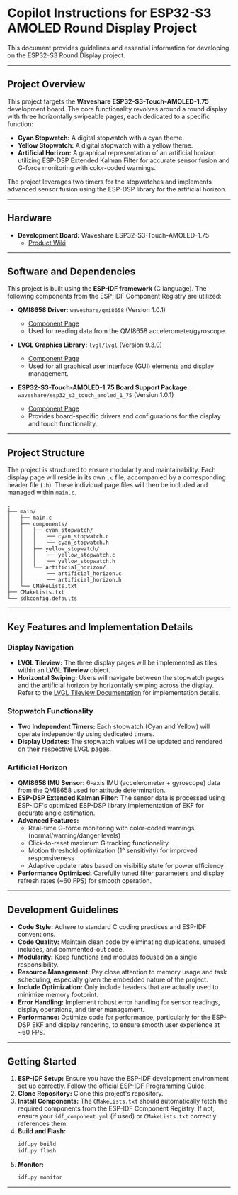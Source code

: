 # Copilot Instructions for ESP32-S3 AMOLED Round Display Project

This document provides guidelines and essential information for developing on the ESP32-S3 Round Display project.

-----

## Project Overview

This project targets the **Waveshare ESP32-S3-Touch-AMOLED-1.75** development board. The core functionality revolves around a round display with three horizontally swipeable pages, each dedicated to a specific function:

  * **Cyan Stopwatch:** A digital stopwatch with a cyan theme.
  * **Yellow Stopwatch:** A digital stopwatch with a yellow theme.
  * **Artificial Horizon:** A graphical representation of an artificial horizon utilizing ESP-DSP Extended Kalman Filter for accurate sensor fusion and G-force monitoring with color-coded warnings.

The project leverages two timers for the stopwatches and implements advanced sensor fusion using the ESP-DSP library for the artificial horizon.

-----

## Hardware

  * **Development Board:** Waveshare ESP32-S3-Touch-AMOLED-1.75
      * [Product Wiki](https://www.waveshare.com/wiki/ESP32-S3-Touch-AMOLED-1.75)

-----

## Software and Dependencies

This project is built using the **ESP-IDF framework** (C language). The following components from the ESP-IDF Component Registry are utilized:

  * **QMI8658 Driver:** `waveshare/qmi8658` (Version 1.0.1)

      * [Component Page](https://components.espressif.com/components/waveshare/qmi8658/versions/1.0.1)
      * Used for reading data from the QMI8658 accelerometer/gyroscope.

  * **LVGL Graphics Library:** `lvgl/lvgl` (Version 9.3.0)

      * [Component Page](https://components.espressif.com/components/lvgl/lvgl/versions/9.3.0)
      * Used for all graphical user interface (GUI) elements and display management.

  * **ESP32-S3-Touch-AMOLED-1.75 Board Support Package:** `waveshare/esp32_s3_touch_amoled_1_75` (Version 1.0.1)

      * [Component Page](https://components.espressif.com/components/waveshare/esp32_s3_touch_amoled_1_75/versions/1.0.1)
      * Provides board-specific drivers and configurations for the display and touch functionality.

-----

## Project Structure

The project is structured to ensure modularity and maintainability. Each display page will reside in its own `.c` file, accompanied by a corresponding header file (`.h`). These individual page files will then be included and managed within `main.c`.

```
.
├── main/
│   ├── main.c
│   ├── components/
│   │   ├── cyan_stopwatch/
│   │   │   ├── cyan_stopwatch.c
│   │   │   └── cyan_stopwatch.h
│   │   ├── yellow_stopwatch/
│   │   │   ├── yellow_stopwatch.c
│   │   │   └── yellow_stopwatch.h
│   │   └── artificial_horizon/
│   │       ├── artificial_horizon.c
│   │       └── artificial_horizon.h
│   └── CMakeLists.txt
├── CMakeLists.txt
└── sdkconfig.defaults
```

-----

## Key Features and Implementation Details

### Display Navigation

  * **LVGL Tileview:** The three display pages will be implemented as tiles within an **LVGL Tileview** object.
  * **Horizontal Swiping:** Users will navigate between the stopwatch pages and the artificial horizon by horizontally swiping across the display. Refer to the [LVGL Tileview Documentation](https://docs.lvgl.io/master/details/widgets/tileview.html) for implementation details.

### Stopwatch Functionality

  * **Two Independent Timers:** Each stopwatch (Cyan and Yellow) will operate independently using dedicated timers.
  * **Display Updates:** The stopwatch values will be updated and rendered on their respective LVGL pages.

### Artificial Horizon

  * **QMI8658 IMU Sensor:** 6-axis IMU (accelerometer + gyroscope) data from the QMI8658 used for attitude determination.
  * **ESP-DSP Extended Kalman Filter:** The sensor data is processed using ESP-IDF's optimized ESP-DSP library implementation of EKF for accurate angle estimation.
  * **Advanced Features:** 
      * Real-time G-force monitoring with color-coded warnings (normal/warning/danger levels)
      * Click-to-reset maximum G tracking functionality
      * Motion threshold optimization (1° sensitivity) for improved responsiveness
      * Adaptive update rates based on visibility state for power efficiency
  * **Performance Optimized:** Carefully tuned filter parameters and display refresh rates (~60 FPS) for smooth operation.

-----

## Development Guidelines

  * **Code Style:** Adhere to standard C coding practices and ESP-IDF conventions.
  * **Code Quality:** Maintain clean code by eliminating duplications, unused includes, and commented-out code.
  * **Modularity:** Keep functions and modules focused on a single responsibility.
  * **Resource Management:** Pay close attention to memory usage and task scheduling, especially given the embedded nature of the project.
  * **Include Optimization:** Only include headers that are actually used to minimize memory footprint.
  * **Error Handling:** Implement robust error handling for sensor readings, display operations, and timer management.
  * **Performance:** Optimize code for performance, particularly for the ESP-DSP EKF and display rendering, to ensure smooth user experience at ~60 FPS.

-----

## Getting Started

1.  **ESP-IDF Setup:** Ensure you have the ESP-IDF development environment set up correctly. Follow the official [ESP-IDF Programming Guide](https://docs.espressif.com/projects/esp-idf/en/latest/esp32s3/get-started/index.html).
2.  **Clone Repository:** Clone this project's repository.
3.  **Install Components:** The `CMakeLists.txt` should automatically fetch the required components from the ESP-IDF Component Registry. If not, ensure your `idf_component.yml` (if used) or `CMakeLists.txt` correctly references them.
4.  **Build and Flash:**
    ```bash
    idf.py build
    idf.py flash
    ```
5.  **Monitor:**
    ```bash
    idf.py monitor
    ```

-----